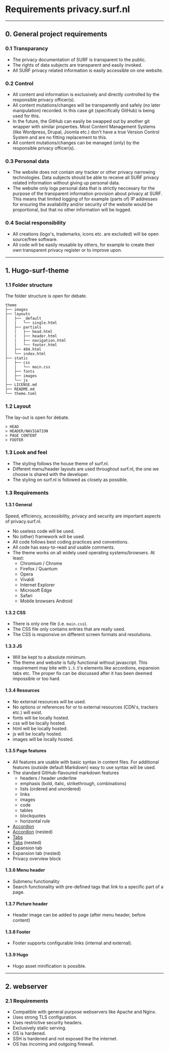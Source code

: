 # Requirements privacy.surf.nl
------------------------------
## 0. General project requirements
### 0.1 Transparancy
* The privacy documentation of SURF is transparent to the public.
* The rights of data subjects are transparent and easily invoked.
* All SURF privacy related information is easily accessible on one website.

### 0.2 Control
* All content and information is exclusively and directly controlled by the responsible privacy officer(s).
* All content mutations/changes will be transparently and safely (no later manipulation) recorded. In this case git (specifically GitHub) is being used for this.
* In the future, the GitHub can easily be swapped out by another git wrapper with similar properties. Most Content Management Systems (like Wordpress, Drupal, Joomla etc.) don't have a true Version Control System and are no fitting replacement to this.
* All content mutations/changes can be managed (only) by the responsible privacy officer(s).

### 0.3 Personal data
* The website does not contain *any* tracker or other privacy narrowing technologies. Data subjects should be able to receive all SURF privacy related information without giving up personal data.
* The website only logs personal data that is strictly neccesary for the purpose of the transparent information provision about privacy at SURF. This means that limited logging of for example (parts of) IP addresses for ensuring the availability and/or security of the website would be proportional, but that no other information will be logged.

### 0.4 Social responsibility
* All creations (logo's, trademarks, icons etc. are excluded) will be open source/free software.
* All code will be easily reusable by others, for example to create their own transparent privacy register or to improve upon.

---------------------
## 1. Hugo-surf-theme
### 1.1 Folder structure
The folder structure is open for debate.
```
theme
├── images
├── layouts
│   ├── _default
│   |   └── single.html
│   ├── partials
│   |   ├── head.html
│   |   ├── header.html
│   |   ├── navigation.html
│   |   └── footer.html
│   ├── 404.html
│   └── index.html
├── static
│   ├── css
│   |   └── main.css
│   ├── fonts
│   ├── images
│   └── js
├── LICENSE.md
├── README.md
└── theme.toml
```

### 1.2 Layout
The lay-out is open for debate.
```
> HEAD
> HEADER/NAVIGATION
> PAGE CONTENT
> FOOTER
```

### 1.3 Look and feel
* The styling follows the house theme of surf.nl.
* Different menu/header layouts are used throughout surf.nl, the one we choose is shared with the developer.
* The styling on surf.nl is followed as closely as possible.

### 1.3 Requirements
#### 1.3.1 General
Speed, efficiency, accessibility, privacy and security are important aspects of privacy.surf.nl.

* No useless code will be used.
* No (other) framework will be used.
* All code follows best coding practices and conventions.
* All code has easy-to-read and usable comments.
* The theme works on all widely used operating systems/browsers. At least:
    * Chromium / Chrome
    * Firefox / Quantum
    * Opera
    * Vivaldi
    * Internet Explorer
    * Microsoft Edge
    * Safari
    * Mobile browsers Android

#### 1.3.2 CSS
* There is only one file (i.e. `main.css`).
* The CSS file only contains entries that are really used.
* The CSS is responsive on different screen formats and resolutions.

#### 1.3.3 JS
* Will be kept to a absolute minimum.
* The theme and website is fully functional without javascript. This requirement may bite with `1.3.5`'s elements like accordions, expansion tabs etc. The proper fix can be discussed after it has been deemed impossible or too hard.

#### 1.3.4 Resources
* No external resources will be used.
* No options or references for or to external resources (CDN's, trackers etc.) will exist.
* fonts will be locally hosted.
* css will be locally hosted.
* html will be locally hosted.
* js will be locally hosted.
* images will be locally hosted.

#### 1.3.5 Page features
* All features are usable with basic syntax in content files. For additional features (outside default Markdown) easy to use syntax will be used.
* The standard GitHub-flavoured markdown features
    * headers / header underline
    * emphasis (bold, italic, strikethrough, combinations)
    * lists (ordered and unordered)
    * links
    * images
    * code
    * tables
    * blockquotes
    * horizontal rule
* [Accordion](https://en.wikipedia.org/wiki/Accordion_(GUI))
* [Accordion](https://en.wikipedia.org/wiki/Accordion_(GUI)) (nested)
* [Tabs](https://en.wikipedia.org/wiki/Tabbed_interface)
* [Tabs](https://en.wikipedia.org/wiki/Tabbed_interface) (nested)
* Expansion tab
* Expansion tab (nested)
* Privacy overview block

#### 1.3.6 Menu header
* Submenu functionality
* Search functionality with pre-defined tags that link to a specific part of a page.

#### 1.3.7 Picture header
* Header image can be added to page (after menu header, before content)

#### 1.3.8 Footer
* Footer supports configurable links (internal and external).

#### 1.3.9 Hugo
* Hugo asset minification is possible.

---------------
## 2. webserver
### 2.1 Requirements
* Compatible with general purpose webservers like Apache and Nginx.
* Uses strong TLS configuration.
* Uses restrictive security headers.
* Exclusively static serving.
* OS is hardened.
* SSH is hardened and not exposed the the internet.
* OS has incoming and outgoing firewall.
